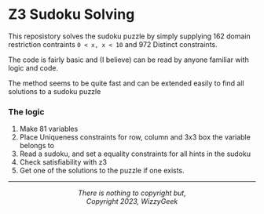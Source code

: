 # Z3 Sudoku Solving

This reposistory solves the sudoku puzzle by simply supplying 162 domain restriction contraints `0 < x, x < 10`
and 972 Distinct constraints.

The code is fairly basic and (I believe) can be read by anyone familiar with logic and code.

The method seems to be quite fast and can be extended easily to find all solutions to a sudoku puzzle

### The logic

1. Make 81 variables
2. Place Uniqueness constraints for row, column and 3x3 box the variable belongs to
3. Read a sudoku, and set a equality constraints for all hints in the sudoku
4. Check satisfiability with z3
5. Get one of the solutions to the puzzle if one exists.

<hr/>
<div align="center"><i>There is nothing to copyright but,<br/>
Copyright 2023, WizzyGeek</i></div>